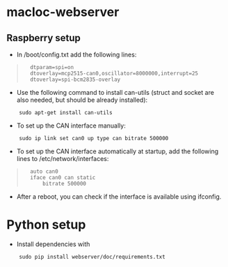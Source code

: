 # macloc-webserver

## Raspberry setup

- In /boot/config.txt add the following lines:

>		dtparam=spi=on
>		dtoverlay=mcp2515-can0,oscillator=8000000,interrupt=25
>		dtoverlay=spi-bcm2835-overlay
	
- Use the following command to install can-utils (struct and socket are also needed, but should be already installed):

```console
    sudo apt-get install can-utils
```

- To set up the CAN interface manually:

```console
    sudo ip link set can0 up type can bitrate 500000
```	

- To set up the CAN interface automatically at startup, add the following lines to /etc/network/interfaces:

>		auto can0
>		iface can0 can static
>			bitrate 500000

- After a reboot, you can check if the interface is available using ifconfig.

# Python setup

- Install dependencies with

```console
    sudo pip install webserver/doc/requirements.txt
```